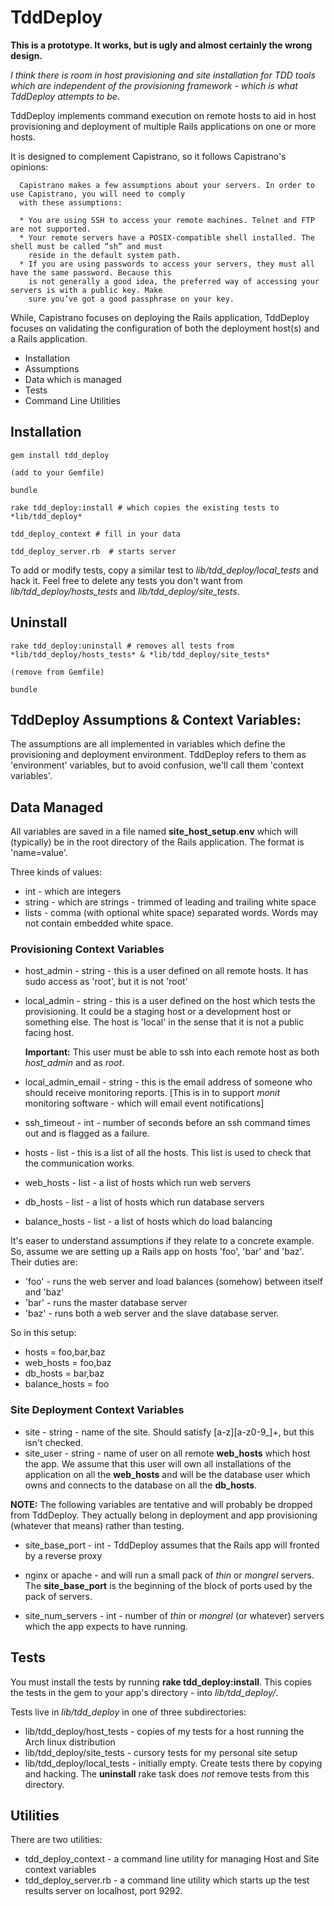 # TddDeploy

**This is a prototype. It works, but is ugly and almost certainly the wrong design.**

*I think there is room in host provisioning and site installation for TDD tools which
are independent of the provisioning framework - which is what TddDeploy attempts to
be.*

TddDeploy implements command execution on remote hosts to aid in host provisioning and
deployment of multiple Rails applications on one or more hosts.

It is designed to complement Capistrano, so it follows Capistrano's opinions:

      Capistrano makes a few assumptions about your servers. In order to use Capistrano, you will need to comply
      with these assumptions:

      * You are using SSH to access your remote machines. Telnet and FTP are not supported.
      * Your remote servers have a POSIX-compatible shell installed. The shell must be called “sh” and must
        reside in the default system path.
      * If you are using passwords to access your servers, they must all have the same password. Because this
        is not generally a good idea, the preferred way of accessing your servers is with a public key. Make
        sure you’ve got a good passphrase on your key.

While, Capistrano focuses on deploying the Rails application, TddDeploy focuses on validating the
configuration of both the deployment host(s) and a Rails application.

* Installation
* Assumptions
* Data which is managed
* Tests
* Command Line Utilities

## Installation

    gem install tdd_deploy
    
    (add to your Gemfile)
    
    bundle
    
    rake tdd_deploy:install # which copies the existing tests to *lib/tdd_deploy*

    tdd_deploy_context # fill in your data
    
    tdd_deploy_server.rb  # starts server
    
To add or modify tests, copy a similar test to *lib/tdd\_deploy/local_tests* and hack
it. Feel free to delete any tests you don't want from *lib/tdd\_deploy/hosts\_tests*
and *lib/tdd\_deploy/site\_tests*.

## Uninstall

    rake tdd_deploy:uninstall # removes all tests from *lib/tdd_deploy/hosts_tests* & *lib/tdd_deploy/site_tests*
    
    (remove from Gemfile)
    
    bundle

## TddDeploy Assumptions & Context Variables:

The assumptions are all implemented in variables which define the provisioning and
deployment environment. TddDeploy refers to them as 'environment' variables, but to
avoid confusion, we'll call them 'context variables'.

## Data Managed

All variables are saved in a file named **site\_host\_setup.env** which will (typically)
be in the root directory of the Rails application. The format is 'name=value'.

Three kinds of values:

* int - which are integers
* string - which are strings - trimmed of leading and trailing white space
* lists - comma (with optional white space) separated words. Words may not contain
embedded white space.

### Provisioning Context Variables

* host_admin - string - this is a user defined on all remote hosts. It has sudo access as 'root',
but it is not 'root'

* local_admin - string - this is a user defined on the host which tests the provisioning. It could
be a staging host or a development host or something else. The host is 'local' in the sense
that it is not a public facing host.

    **Important:** This user must be able to ssh into each remote host as both _host\_admin_ and as _root_.
    
* local\_admin\_email - string - this is the email address of someone who should receive monitoring
reports. [This is in to support _monit_ monitoring software - which will email event
notifications]

* ssh\_timeout - int - number of seconds before an ssh command times out and is flagged as
a failure.

* hosts - list - this is a list of all the hosts. This list is used to check that the communication
works.
* web\_hosts - list - a list of hosts which run web servers
* db\_hosts - list - a list of hosts which run database servers
* balance\_hosts - list - a list of hosts which do load balancing

It's easer to understand assumptions if they relate to a concrete example. So, assume we
are setting up a Rails app on hosts 'foo', 'bar' and 'baz'. Their duties are:

* 'foo' - runs the web server and load balances (somehow) between itself and 'baz'
* 'bar' - runs the master database server
* 'baz' - runs both a web server and the slave database server.

So in this setup:

* hosts = foo,bar,baz
* web\_hosts = foo,baz
* db\_hosts = bar,baz
* balance_hosts = foo

### Site Deployment Context Variables

* site - string - name of the site. Should satisfy [a-z][a-z0-9_]+, but this isn't checked.
* site\_user - string - name of user on all remote **web\_hosts** which host the app.
We assume that this user will own all installations of the application on all the **web\_hosts**
and will be the database user which owns and connects to the database on all the **db\_hosts**.

**NOTE:** The following variables are tentative and will probably be dropped from TddDeploy. They actually
belong in deployment and app provisioning (whatever that means) rather than testing.

* site\_base\_port - int - TddDeploy assumes that the Rails app will fronted by a reverse proxy
- nginx or apache - and will run a small pack of *thin* or *mongrel* servers. The **site\_base\_port**
is the beginning of the block of ports used by the pack of servers.
* site\_num\_servers - int - number of *thin* or *mongrel* (or whatever) servers which the app
expects to have running.

## Tests

You must install the tests by running **rake tdd\_deploy:install**. This copies the
tests in the gem to your app's directory - into *lib/tdd\_deploy/*.

Tests live in *lib/tdd_deploy* in one of three subdirectories:

* lib/tdd\_deploy/host_tests - copies of my tests for a host running the Arch linux distribution
* lib/tdd\_deploy/site_tests - cursory tests for my personal site setup
* lib/tdd\_deploy/local\_tests - initially empty. Create tests there by copying and hacking.
The **uninstall** rake task does *not* remove tests from this directory.

## Utilities

There are two utilities:

* tdd_deploy_context - a command line utility for managing Host and Site context variables
* tdd_deploy_server.rb - a command line utility which starts up the test results server on localhost,
port 9292.
